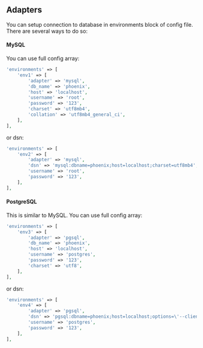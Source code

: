 ## Adapters

You can setup connection to database in environments block of config file. There are several ways to do so:

#### MySQL
You can use full config array:
```php
'environments' => [
    'env1' => [
        'adapter' => 'mysql',
        'db_name' => 'phoenix',
        'host' => 'localhost',
        'username' => 'root',
        'password' => '123',
        'charset' => 'utf8mb4',
        'collation' => 'utf8mb4_general_ci',
    ],
],
```
or dsn:
```php
'environments' => [
    'env2' => [
        'adapter' => 'mysql',
        'dsn' => 'mysql:dbname=phoenix;host=localhost;charset=utf8mb4',
        'username' => 'root',
        'password' => '123',
    ],
],
```

#### PostgreSQL
This is similar to MySQL. You can use full config array:
```php
'environments' => [
    'env3' => [
        'adapter' => 'pgsql',
        'db_name' => 'phoenix',
        'host' => 'localhost',
        'username' => 'postgres',
        'password' => '123',
        'charset' => 'utf8',
    ],
],
```
or dsn:
```php
'environments' => [
    'env4' => [
        'adapter' => 'pgsql',
        'dsn' => 'pgsql:dbname=phoenix;host=localhost;options=\'--client_encoding=utf8\'',
        'username' => 'postgres',
        'password' => '123',
    ],
],
```
